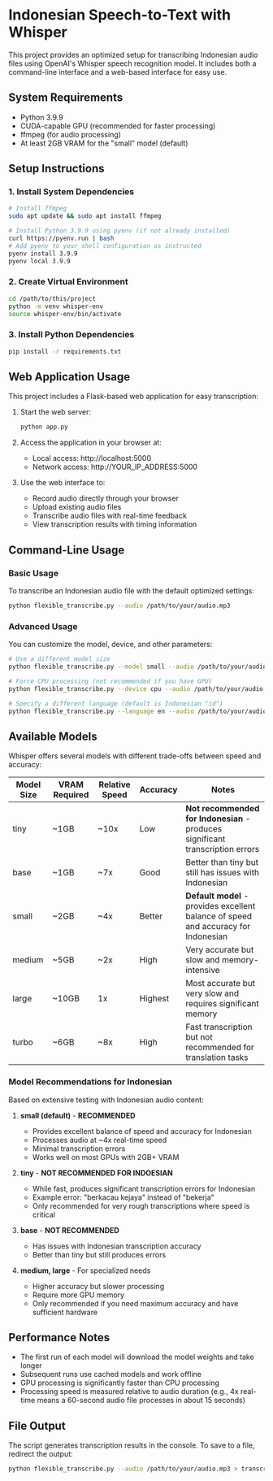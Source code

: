 # Indonesian Speech-to-Text with Whisper

This project provides an optimized setup for transcribing Indonesian audio files using OpenAI's Whisper speech recognition model. It includes both a command-line interface and a web-based interface for easy use.

## System Requirements

- Python 3.9.9
- CUDA-capable GPU (recommended for faster processing)
- ffmpeg (for audio processing)
- At least 2GB VRAM for the "small" model (default)

## Setup Instructions

### 1. Install System Dependencies

```bash
# Install ffmpeg
sudo apt update && sudo apt install ffmpeg

# Install Python 3.9.9 using pyenv (if not already installed)
curl https://pyenv.run | bash
# Add pyenv to your shell configuration as instructed
pyenv install 3.9.9
pyenv local 3.9.9
```

### 2. Create Virtual Environment

```bash
cd /path/to/this/project
python -m venv whisper-env
source whisper-env/bin/activate
```

### 3. Install Python Dependencies

```bash
pip install -r requirements.txt
```

## Web Application Usage

This project includes a Flask-based web application for easy transcription:

1. Start the web server:
   ```bash
   python app.py
   ```

2. Access the application in your browser at:
   - Local access: http://localhost:5000
   - Network access: http://YOUR_IP_ADDRESS:5000

3. Use the web interface to:
   - Record audio directly through your browser
   - Upload existing audio files
   - Transcribe audio files with real-time feedback
   - View transcription results with timing information

## Command-Line Usage

### Basic Usage

To transcribe an Indonesian audio file with the default optimized settings:

```bash
python flexible_transcribe.py --audio /path/to/your/audio.mp3
```

### Advanced Usage

You can customize the model, device, and other parameters:

```bash
# Use a different model size
python flexible_transcribe.py --model small --audio /path/to/your/audio.mp3

# Force CPU processing (not recommended if you have GPU)
python flexible_transcribe.py --device cpu --audio /path/to/your/audio.mp3

# Specify a different language (default is Indonesian "id")
python flexible_transcribe.py --language en --audio /path/to/your/audio.mp3
```

## Available Models

Whisper offers several models with different trade-offs between speed and accuracy:

| Model Size | VRAM Required | Relative Speed | Accuracy | Notes |
|------------|---------------|----------------|----------|-------|
| tiny | ~1GB | ~10x | Low | **Not recommended for Indonesian** - produces significant transcription errors |
| base | ~1GB | ~7x | Good | Better than tiny but still has issues with Indonesian |
| small | ~2GB | ~4x | Better | **Default model** - provides excellent balance of speed and accuracy for Indonesian |
| medium | ~5GB | ~2x | High | Very accurate but slow and memory-intensive |
| large | ~10GB | 1x | Highest | Most accurate but very slow and requires significant memory |
| turbo | ~6GB | ~8x | High | Fast transcription but not recommended for translation tasks |

### Model Recommendations for Indonesian

Based on extensive testing with Indonesian audio content:

1. **small (default)** - **RECOMMENDED**
   - Provides excellent balance of speed and accuracy for Indonesian
   - Processes audio at ~4x real-time speed
   - Minimal transcription errors
   - Works well on most GPUs with 2GB+ VRAM

2. **tiny** - **NOT RECOMMENDED FOR INDOESIAN**
   - While fast, produces significant transcription errors for Indonesian
   - Example error: "berkacau kejaya" instead of "bekerja"
   - Only recommended for very rough transcriptions where speed is critical

3. **base** - **NOT RECOMMENDED**
   - Has issues with Indonesian transcription accuracy
   - Better than tiny but still produces errors

4. **medium, large** - For specialized needs
   - Higher accuracy but slower processing
   - Require more GPU memory
   - Only recommended if you need maximum accuracy and have sufficient hardware

## Performance Notes

- The first run of each model will download the model weights and take longer
- Subsequent runs use cached models and work offline
- GPU processing is significantly faster than CPU processing
- Processing speed is measured relative to audio duration (e.g., 4x real-time means a 60-second audio file processes in about 15 seconds)

## File Output

The script generates transcription results in the console. To save to a file, redirect the output:

```bash
python flexible_transcribe.py --audio /path/to/your/audio.mp3 > transcription.txt
```